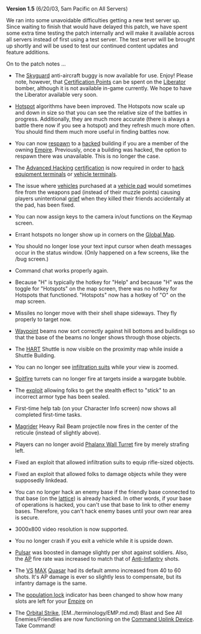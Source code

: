 **Version 1.5** (6/20/03, 5am Pacific on All Servers)

We ran into some unavoidable difficulties getting a new test server up. Since
waiting to finish that would have delayed this patch, we have spent some extra
time testing the patch internally and will make it available across all servers
instead of first using a test server. The test server will be brought up shortly
and will be used to test our continued content updates and feature additions.

On to the patch notes ...

- The [Skyguard](../vehicles/Skyguard.md) anti-aircraft buggy is now available
  for use. Enjoy! Please note, however, that
  [Certification Points](../certifications/Certification_points.md) can be spent
  on the [Liberator](../vehicles/Liberator.md) bomber, although it is not
  available in-game currently. We hope to have the Liberator available very
  soon.

<!-- -->

- [Hotspot](../terminology/Hotspot.md) algorithms have been improved. The
  Hotspots now scale up and down in size so that you can see the relative size
  of the battles in progress. Additionally, they are much more accurate (there
  is always a battle there now if you see a hotspot) and they refresh much more
  often. You should find them much more useful in finding battles now.

<!-- -->

- You can now [respawn](../terminology/Respawn.md) to a
  [hacked](../terminology/Hack.md) building if you are a member of the owning
  [Empire](../terminology/Empire.md). Previously, once a building was hacked,
  the option to respawn there was unavailable. This is no longer the case.

<!-- -->

- The [Advanced Hacking](../certifications/Advanced_Hacking.md)
  [certification](../certifications/Certification.md) is now required in order
  to [hack](../terminology/Hack.md)
  [equipment terminals](../items/Equipment_Terminal.md) or
  [vehicle terminals](../locations/Vehicle_Terminal.md).

<!-- -->

- The issue where [vehicles](../vehicles/Vehicle.md) purchased at a
  [vehicle pad](../locations/Vehicle_Terminal.md) would sometimes fire from the
  weapons pad (instead of their muzzle points) causing players unintentional
  [grief](../terminology/Grief_points.md) when they killed their friends
  accidentally at the pad, has been fixed.

<!-- -->

- You can now assign keys to the camera in/out functions on the Keymap screen.

<!-- -->

- Errant hotspots no longer show up in corners on the
  [Global Map](../terminology/Global_Map.md).

<!-- -->

- You should no longer lose your text input cursor when death messages occur in
  the status window. (Only happened on a few screens, like the /bug screen.)

<!-- -->

- Command chat works properly again.

<!-- -->

- Because "H" is typically the hotkey for "Help" and because "H" was the toggle
  for "Hotspots" on the map screen, there was no hotkey for Hotspots that
  functioned. "Hotspots" now has a hotkey of "O" on the map screen.

<!-- -->

- Missiles no longer move with their shell shape sideways. They fly properly to
  target now.

<!-- -->

- [Waypoint](../terminology/Waypoint.md) beams now sort correctly against hill
  bottoms and buildings so that the base of the beams no longer shows through
  those objects.

<!-- -->

- The [HART](../terminology/HART.md) Shuttle is now visible on the proximity map
  while inside a Shuttle Building.

<!-- -->

- You can no longer see [infiltration suits](../armor/Infiltration_Suit.md)
  while your view is zoomed.

<!-- -->

- [Spitfire](../weapons/Adaptive_Construction_Engine.md#spitfire-turret) turrets
  can no longer fire at targets inside a warpgate bubble.

<!-- -->

- The [exploit](../terminology/Exploit.md) allowing folks to get the stealth
  effect to "stick" to an incorrect armor type has been sealed.

<!-- -->

- First-time help tab (on your Character Info screen) now shows all completed
  first-time tasks.

<!-- -->

- [Magrider](../vehicles/Magrider.md) Heavy Rail Beam projectile now fires in
  the center of the reticule (instead of slightly above).

<!-- -->

- Players can no longer avoid [Phalanx Wall Turret](../items/Phalanx.md) fire by
  merely strafing left.

<!-- -->

- Fixed an exploit that allowed infiltration suits to equip rifle-sized objects.

<!-- -->

- Fixed an exploit that allowed folks to damage objects while they were
  supposedly linkdead.

<!-- -->

- You can no longer hack an enemy base if the friendly base connected to that
  base (on the [lattice](../terminology/Lattice.md)) is already hacked. In other
  words, if your base of operations is hacked, you can't use that base to link
  to other enemy bases. Therefore, you can't hack enemy bases until your own
  rear area is secure.

<!-- -->

- 3000x800 video resolution is now supported.

<!-- -->

- You no longer crash if you exit a vehicle while it is upside down.

<!-- -->

- [Pulsar](../weapons/Pulsar.md) was boosted in damage slightly per shot against
  soldiers. Also, the [AP](../terminology/Armor_Piercing.md) fire rate was
  increased to match that of [Anti-Infantry](../terminology/Anti-Infantry.md)
  shots.

<!-- -->

- The [VS](../terminology/Vanu_Sovereignty.md)
  [MAX](../armor/Mechanized_Assault_Exo-Suit.md) [Quasar](../armor/Quasar.md)
  had its default ammo increased from 40 to 60 shots. It's AP damage is ever so
  slightly less to compensate, but its infantry damage is the same.

<!-- -->

- The [population lock](../terminology/Population_Lock.md) indicator has been
  changed to show how many slots are left for your
  [Empire](../terminology/Empire.md) on

<!-- -->

- The [Orbital Strike](../terminology/Orbital_Strike.md), [EM../terminology/EMP.md.md)
  Blast and See All Enemies/Friendlies are now functioning on the
  [Command Uplink Device](../weapons/Command_Uplink_Device.md). Take Command!
